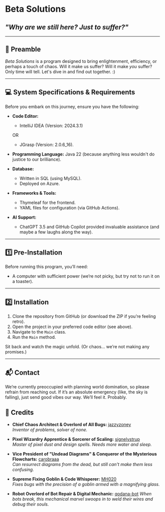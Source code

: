 # Beta Solutions

## _"Why are we still here? Just to suffer?"_

---

## :book: Preamble

_Beta Solutions_ is a program designed to bring enlightenment, efficiency, or perhaps a touch of chaos. Will it make us suffer? Will it make *you* suffer? Only time will tell. Let's dive in and find out together. :)

---

## :computer: System Specifications & Requirements

Before you embark on this journey, ensure you have the following:

- **Code Editor:**
  - IntelliJ IDEA (Version: 2024.3.1)
  
  OR
  - JGrasp (Version: 2.0.6_16).
- **Programming Language:** Java 22 (because anything less wouldn't do justice to our brilliance).
- **Database:**
  - Written in SQL (using MySQL).
  - Deployed on Azure.
- **Frameworks & Tools:**
  - Thymeleaf for the frontend.
  - YAML files for configuration (via GitHub Actions).
- **AI Support:**
  - ChatGPT 3.5 and GitHub Copilot provided invaluable assistance (and maybe a few laughs along the way).

---

## :one: Pre-Installation

Before running this program, you’ll need:

- A computer with sufficient power (we’re not picky, but try not to run it on a toaster).

---

## :two: Installation

1. Clone the repository from GitHub (or download the ZIP if you’re feeling retro).
2. Open the project in your preferred code editor (see above).
3. Navigate to the `Main` class.
4. Run the `Main` method.

Sit back and watch the magic unfold. (Or chaos… we’re not making any promises.)

---

## :mailbox_with_mail: Contact

We’re currently preoccupied with planning world domination, so please refrain from reaching out. If it’s an absolute emergency (like, the sky is falling), just send good vibes our way. We’ll feel it. Probably.

## 🍿 Credits

- **Chief Chaos Architect & Overlord of All Bugs:** [jazzyzoney](https://github.com/jazzyzoney)  
  *Inventor of problems, solver of none.*

- **Pixel Wizardry Apprentice & Sorcerer of Scaling:** [signelystrup](https://github.com/signelystrup)  
  *Master of pixel dust and design spells. Needs more water and sleep.*

- **Vice President of "Undead Diagrams" & Conqueror of the Mysterious Flowcharts:** [carobraaa](https://github.com/carobraaa)  
  *Can resurrect diagrams from the dead, but still can't make them less confusing.*

- **Supreme Fixing Goblin & Code Whisperer:** [MH020](https://github.com/MH020)  
  *Fixes bugs with the precision of a goblin armed with a magnifying glass.*

 - **Robot Overlord of Bot Repair & Digital Mechanic:** [qodana-bot](https://github.com/qodana-bot)
  *When bots break, this mechanical marvel swoops in to weld their wires and debug their souls.*
